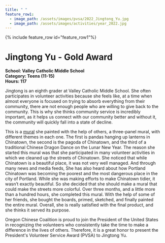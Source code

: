 ```yaml
---
title: " "
feature_row1:
  - image_path: /assets/images/pvsa/2022_Jingtong_Yu.jpg
  - image_path: /assets/images/activities/year_2022.jpg
---
```


{% include feature_row id="feature_row1"%}

# Jingtong Yu - Gold Award

**School: Valley Catholic Middle School**  
**Category: Teens (11-15)**  
**Hours: 117**  

Jingtong is an eighth grader at Valley Catholic Middle School. She often participates in volunteer activities because she feels like, at a time when almost everyone is focused on trying to absorb everything from their community, there are not enough people who are willing to give back to the community. This is why she thinks community service is incredibly important, as it helps us connect with our community better and without it, the community will quickly fall into a state of decline.

This is a [mural](https://www.facebook.com/photo?fbid=1759184677787425&set=pcb.1759186824453877) she painted with the help of others, a three-panel mural, with different themes in each one. The first is pandas hanging up lanterns in Chinatown, the second is the pagoda of Chinatown, and the third of a traditional Chinese Dragon Dance on the Lunar New Year. The reason she started this mural was that she participated in many volunteer activities in which we cleaned up the streets of Chinatown. She noticed that while Chinatown is a beautiful place, it was not very well managed. And through many news and media feeds, She has also heard about how Portland Chinatown was becoming the poorest and the most dangerous place in the city of Portland. While she was making efforts to make Chinatown tidier, it wasn’t exactly beautiful. So she decided that she should make a mural that could make the streets more colorful. Over three months, and a little more than a hundred hours, she completed this mural. With the help of some of her friends, she bought the boards, primed, sketched, and finally painted the entire mural. Overall, she is really satisfied with the final product, and she thinks it served its purpose. 

Oregon Chinese Coalition is proud to join the President of the United States in recognizing the volunteers who consistently take the time to make a difference in the lives of others. Therefore, it is a great honor to present the President's Volunteer Service Award (PVSA) to Jingtong Yu.
